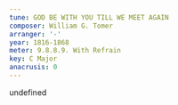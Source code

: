 ```yaml
---
tune: GOD BE WITH YOU TILL WE MEET AGAIN
composer: William G. Tomer
arranger: '-'
year: 1816-1868
meter: 9.8.8.9. With Refrain
key: C Major
anacrusis: 0
---
```

undefined